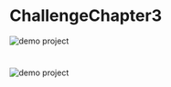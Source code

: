 # ChallengeChapter3

![demo project](https://github.com/tegarpenemuanr3/ChallengeChapter3/blob/master/demo/gambar1.PNG)

#   

![demo project](https://github.com/tegarpenemuanr3/ChallengeChapter3/blob/master/demo/gambar2.PNG)

